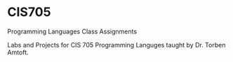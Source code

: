 # CIS705
Programming Languages Class Assignments 

Labs and Projects for CIS 705 Programming Languges taught by Dr. Torben Amtoft. 
